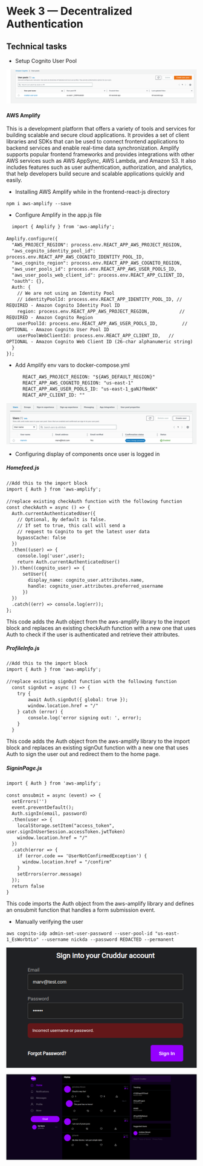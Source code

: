 # Week 3 — Decentralized Authentication

## Technical tasks

- Setup Cognito User Pool

 ![userpool](./assets/createuserpool.png)
 
 #### AWS Amplify
 This is a development platform that offers a variety of tools and services for building scalable and secure cloud applications.
 It provides a set of client libraries and SDKs that can be used to connect frontend applications to backend services and enable real-time data synchronization.
 Amplify supports popular frontend frameworks and provides integrations with other AWS services such as AWS AppSync, AWS Lambda, and Amazon S3. It also includes features such as user authentication, authorization, and analytics, that help developers build secure and scalable applications quickly and easily.

- Installing AWS Amplify while in the frontend-react-js directory

```
npm i aws-amplify --save
```

- Configure Amplify in the app.js file

```
  import { Amplify } from 'aws-amplify';

Amplify.configure({
  "AWS_PROJECT_REGION": process.env.REACT_APP_AWS_PROJECT_REGION,
  "aws_cognito_identity_pool_id": process.env.REACT_APP_AWS_COGNITO_IDENTITY_POOL_ID,
  "aws_cognito_region": process.env.REACT_APP_AWS_COGNITO_REGION,
  "aws_user_pools_id": process.env.REACT_APP_AWS_USER_POOLS_ID,
  "aws_user_pools_web_client_id": process.env.REACT_APP_CLIENT_ID,
  "oauth": {},
  Auth: {
    // We are not using an Identity Pool
    // identityPoolId: process.env.REACT_APP_IDENTITY_POOL_ID, // REQUIRED - Amazon Cognito Identity Pool ID
    region: process.env.REACT_APP_AWS_PROJECT_REGION,           // REQUIRED - Amazon Cognito Region
    userPoolId: process.env.REACT_APP_AWS_USER_POOLS_ID,         // OPTIONAL - Amazon Cognito User Pool ID
    userPoolWebClientId: process.env.REACT_APP_CLIENT_ID,   // OPTIONAL - Amazon Cognito Web Client ID (26-char alphanumeric string)
  }
});
```

- Add Amplify env vars to docker-compose.yml

```
      REACT_AWS_PROJECT_REGION: "${AWS_DEFAULT_REGION}"
      REACT_APP_AWS_COGNITO_REGION: "us-east-1"
      REACT_APP_AWS_USER_POOLS_ID: "us-east-1_gaNJfNm6K"
      REACT_APP_CLIENT_ID: ""
```

![cognitouser](./assets/createuser.png)

- Configuring display of components once user is logged in 

##### Homefeed.js

```
//Add this to the import block
import { Auth } from 'aws-amplify';

//replace existing checkAuth function with the following function
const checkAuth = async () => {
  Auth.currentAuthenticatedUser({
    // Optional, By default is false. 
    // If set to true, this call will send a 
    // request to Cognito to get the latest user data
    bypassCache: false 
  })
  .then((user) => {
    console.log('user',user);
    return Auth.currentAuthenticatedUser()
  }).then((cognito_user) => {
      setUser({
        display_name: cognito_user.attributes.name,
        handle: cognito_user.attributes.preferred_username
      })
  })
  .catch((err) => console.log(err));
};
```
This code adds the Auth object from the aws-amplify library to the import block and replaces an existing checkAuth function with a new one that uses Auth to check if the user is authenticated and retrieve their attributes.

##### ProfileInfo.js

```
//Add this to the import block
import { Auth } from 'aws-amplify';

//replace existing signOut function with the following function
  const signOut = async () => {
    try {
        await Auth.signOut({ global: true });
        window.location.href = "/"
    } catch (error) {
        console.log('error signing out: ', error);
    }
  }
```
This code adds the Auth object from the aws-amplify library to the import block and replaces an existing signOut function with a new one that uses Auth to sign the user out and redirect them to the home page.

##### SigninPage.js

```
import { Auth } from 'aws-amplify';

const onsubmit = async (event) => {
  setErrors('')
  event.preventDefault();
  Auth.signIn(email, password)
  .then(user => {
    localStorage.setItem("access_token", user.signInUserSession.accessToken.jwtToken)
    window.location.href = "/"
  })
  .catch(error => {
    if (error.code == 'UserNotConfirmedException') {
      window.location.href = "/confirm"
    }
    setErrors(error.message)
  });
  return false
}
```
This code imports the Auth object from the aws-amplify library and defines an onsubmit function that handles a form submission event.

- Manually verifying the user

```
aws cognito-idp admin-set-user-password --user-pool-id "us-east-1_EsWorbtLo" --username nickda --password REDACTED --permanent
```


![error calling calling cognito idp](./assets/error.png)

![success login](./assets/successfullogin.png)
